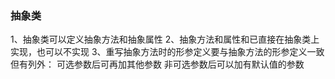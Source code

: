 ### 抽象类

  1、抽象类可以定义抽象方法和抽象属性
  2、抽象方法和属性和已直接在抽象类上实现，也可以不实现
  3、重写抽象方法时的形参定义要与抽象方法的形参定义一致
    但有列外：
      可选参数后可再加其他参数
      非可选参数后可以加有默认值的参数